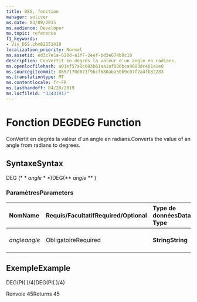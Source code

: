 ```yaml
---
title: DEG, fonction
manager: soliver
ms.date: 03/09/2015
ms.audience: Developer
ms.topic: reference
f1_keywords:
- Vis_DSS.chm82251419
localization_priority: Normal
ms.assetid: ed3c7e1a-620d-a1f7-2eef-bd3e674b0c1b
description: ConVertit en degrés la valeur d'un angle en radians.
ms.openlocfilehash: a01ef57a8c003b61aa1af086bca9683dc401a1e8
ms.sourcegitcommit: 8657170d071f9bcf680aba50b9c07f2a4fb82283
ms.translationtype: MT
ms.contentlocale: fr-FR
ms.lasthandoff: 04/28/2019
ms.locfileid: "33431917"
---
```

# <a name="deg-function"></a><span data-ttu-id="62bb8-103">Fonction DEG</span><span class="sxs-lookup"><span data-stu-id="62bb8-103">DEG Function</span></span>

<span data-ttu-id="62bb8-104">ConVertit en degrés la valeur d'un angle en radians.</span><span class="sxs-lookup"><span data-stu-id="62bb8-104">Converts the value of an angle from radians to degrees.</span></span>
  
## <a name="syntax"></a><span data-ttu-id="62bb8-105">Syntaxe</span><span class="sxs-lookup"><span data-stu-id="62bb8-105">Syntax</span></span>

<span data-ttu-id="62bb8-106">DEG (\* \* *angle* \* \*)</span><span class="sxs-lookup"><span data-stu-id="62bb8-106">DEG(\*\* *angle* \*\* )</span></span> 
  
### <a name="parameters"></a><span data-ttu-id="62bb8-107">Paramètres</span><span class="sxs-lookup"><span data-stu-id="62bb8-107">Parameters</span></span>

|<span data-ttu-id="62bb8-108">**Nom**</span><span class="sxs-lookup"><span data-stu-id="62bb8-108">**Name**</span></span>|<span data-ttu-id="62bb8-109">**Requis/Facultatif**</span><span class="sxs-lookup"><span data-stu-id="62bb8-109">**Required/Optional**</span></span>|<span data-ttu-id="62bb8-110">**Type de données**</span><span class="sxs-lookup"><span data-stu-id="62bb8-110">**Data Type**</span></span>|<span data-ttu-id="62bb8-111">**Description**</span><span class="sxs-lookup"><span data-stu-id="62bb8-111">**Description**</span></span>|
|:-----|:-----|:-----|:-----|
| <span data-ttu-id="62bb8-112">_angle_</span><span class="sxs-lookup"><span data-stu-id="62bb8-112">_angle_</span></span> <br/> |<span data-ttu-id="62bb8-113">Obligatoire</span><span class="sxs-lookup"><span data-stu-id="62bb8-113">Required</span></span>  <br/> |<span data-ttu-id="62bb8-114">**String**</span><span class="sxs-lookup"><span data-stu-id="62bb8-114">**String**</span></span> <br/> |<span data-ttu-id="62bb8-115">Valeur de l’angle en radians.</span><span class="sxs-lookup"><span data-stu-id="62bb8-115">The value of the angle in radians.</span></span>  <br/> |
   
## <a name="example"></a><span data-ttu-id="62bb8-116">Exemple</span><span class="sxs-lookup"><span data-stu-id="62bb8-116">Example</span></span>

<span data-ttu-id="62bb8-117">DEG(PI( )/4)</span><span class="sxs-lookup"><span data-stu-id="62bb8-117">DEG(PI( )/4)</span></span> 
  
<span data-ttu-id="62bb8-118">Renvoie 45</span><span class="sxs-lookup"><span data-stu-id="62bb8-118">Returns 45</span></span> 
  

